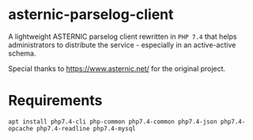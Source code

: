 # asternic-parselog-client

A lightweight ASTERNIC parselog client rewritten in ```PHP 7.4``` that helps administrators to distribute the service - especially in an active-active schema.

Special thanks to https://www.asternic.net/ for the original project.

# Requirements
```
apt install php7.4-cli php-common php7.4-common php7.4-json php7.4-opcache php7.4-readline php7.4-mysql
```

